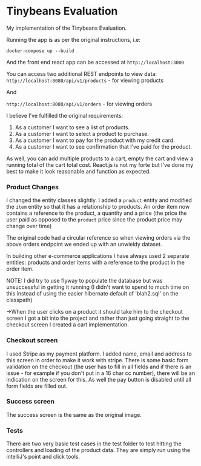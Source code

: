 # Tinybeans Evaluation

My implementation of the Tinybeans Evaluation. 

Running the app is as per the original instructions, i.e:
```
docker-compose up --build
```

And the front end react app can be accessed at `http://localhost:3000`

You can access two additional REST endpoints to view data:
`http://localhost:8080/api/v1/products` - for viewing products

And

`http://localhost:8080/api/v1/orders` - for viewing orders

I believe I've fulfilled the original requirements:
1. As a customer I want to see a list of products.
2. As a customer I want to select a product to purchase.
3. As a customer I want to pay for the product with my credit card.
4. As a customer I want to see confirmation that I’ve paid for the product.

As well, you can add multiple products to a cart, empty the cart and view a running total of the cart total cost. React.js is not my forte but I've done my best to make it look
reasonable and function as expected.


### Product Changes 

I changed the entity classes slightly. I added a `product` entity and modified the `item` entity so that it has a relationship to products. 
An order item now contains a reference to the product, a quantity and a price (the price the user paid as opposed to the `product` price since the product price may change over time)

The original code had a circular reference so when viewing orders via the above orders endpoint we ended up with an unwieldy dataset.

In building other e-commerce applications I have always used 2 separate entities: products and order items with a reference to the product in the order item.

NOTE: I did try to use flyway to populate the database but was unsuccessful in getting it running (I didn't want to spend to much time on this instead of using the easier hibernate 
default of 'blah2.sql' on the classpath) 

->When the user clicks on a product it should take him to the checkout screen
I got a bit into the project and rather than just going straight to the checkout screen I created a cart implementation.

### Checkout screen

I used Stripe as my payment platform.
I added name, email and address to this screen in order to make it work with stripe.
There is some basic form validation on the checkout (the user has to fill in all fields and if there is an issue - for example if you don't put in a 16 char cc number), there will 
be an indication on the screen for this. As well the pay button is disabled until all form fields are filled out.

### Success screen

The success screen is the same as the original image.

### Tests
There are two very basic test cases in the test folder to test hitting the controllers and loading of the product data.
They are simply run using the intelliJ's point and click tools. 



